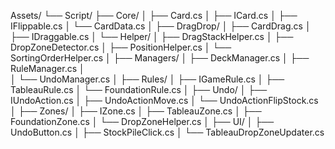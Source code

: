 Assets/
└── Script/
├── Core/
│ ├── Card.cs
│ ├── ICard.cs
│ ├── IFlippable.cs
│ └── CardData.cs
│
├── DragDrop/
│ ├── CardDrag.cs
│ ├── IDraggable.cs
│ └── Helper/
│     ├── DragStackHelper.cs
│     ├── DropZoneDetector.cs
│     ├── PositionHelper.cs
│     └── SortingOrderHelper.cs
│
├── Managers/
│ ├── DeckManager.cs
│ ├── RuleManager.cs │  
│ └── UndoManager.cs
│
├── Rules/
│ ├── IGameRule.cs
│ ├── TableauRule.cs
│ └── FoundationRule.cs
│
├── Undo/
│ ├── IUndoAction.cs
│ ├── UndoActionMove.cs
│ └── UndoActionFlipStock.cs
│
├── Zones/
│ ├── IZone.cs
│ ├── TableauZone.cs
│ ├── FoundationZone.cs
│ └── DropZoneHelper.cs
│
├── UI/
│ ├── UndoButton.cs
│ ├── StockPileClick.cs
│ └── TableauDropZoneUpdater.cs

